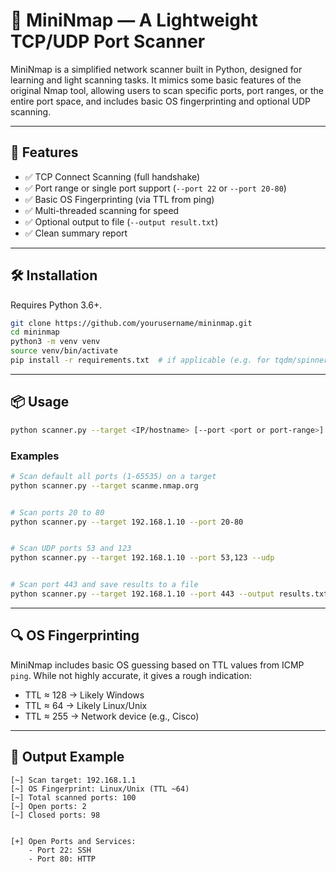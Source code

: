# 🔎 MiniNmap — A Lightweight TCP/UDP Port Scanner

MiniNmap is a simplified network scanner built in Python, designed for learning and light scanning tasks. It mimics some basic features of the original Nmap tool, allowing users to scan specific ports, port ranges, or the entire port space, and includes basic OS fingerprinting and optional UDP scanning.

---

## 🚀 Features

- ✅ TCP Connect Scanning (full handshake)
- ✅ Port range or single port support (`--port 22` or `--port 20-80`)
- ✅ Basic OS Fingerprinting (via TTL from ping)
- ✅ Multi-threaded scanning for speed
- ✅ Optional output to file (`--output result.txt`)
- ✅ Clean summary report

---

## 🛠️ Installation

Requires Python 3.6+.

```bash
git clone https://github.com/yourusername/mininmap.git
cd mininmap
python3 -m venv venv
source venv/bin/activate
pip install -r requirements.txt  # if applicable (e.g. for tqdm/spinner)
```

---

## 📦 Usage

```bash
python scanner.py --target <IP/hostname> [--port <port or port-range>] [--udp] [--threads N] [--timeout T] [--output result.txt]
```

### Examples

```bash
# Scan default all ports (1-65535) on a target
python scanner.py --target scanme.nmap.org


# Scan ports 20 to 80
python scanner.py --target 192.168.1.10 --port 20-80


# Scan UDP ports 53 and 123
python scanner.py --target 192.168.1.10 --port 53,123 --udp


# Scan port 443 and save results to a file
python scanner.py --target 192.168.1.10 --port 443 --output results.txt
```

---

## 🔍 OS Fingerprinting

MiniNmap includes basic OS guessing based on TTL values from ICMP `ping`. While not highly accurate, it gives a rough indication:

- TTL ≈ 128 → Likely Windows
- TTL ≈ 64 → Likely Linux/Unix
- TTL ≈ 255 → Network device (e.g., Cisco)

---

## 📄 Output Example

```text
[~] Scan target: 192.168.1.1
[~] OS Fingerprint: Linux/Unix (TTL ~64)
[~] Total scanned ports: 100
[~] Open ports: 2
[~] Closed ports: 98


[+] Open Ports and Services:
    - Port 22: SSH
    - Port 80: HTTP
```
